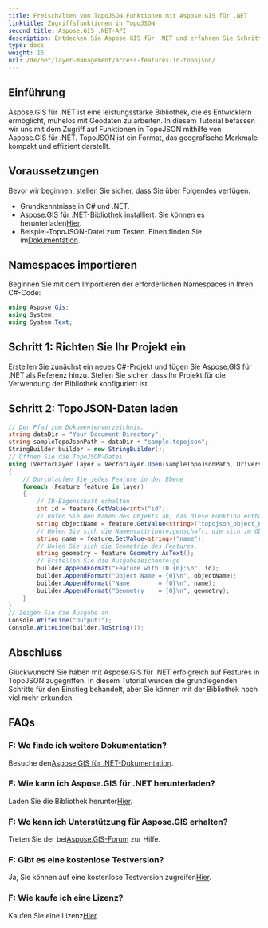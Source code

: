 ```yaml
---
title: Freischalten von TopoJSON-Funktionen mit Aspose.GIS für .NET
linktitle: Zugriffsfunktionen in TopoJSON
second_title: Aspose.GIS .NET-API
description: Entdecken Sie Aspose.GIS für .NET und erfahren Sie Schritt für Schritt, wie Sie auf TopoJSON-Funktionen zugreifen. Tauchen Sie ein in die Dokumentation und nutzen Sie mühelos Geodatenfunktionen.
type: docs
weight: 15
url: /de/net/layer-management/access-features-in-topojson/
---
```

## Einführung
Aspose.GIS für .NET ist eine leistungsstarke Bibliothek, die es Entwicklern ermöglicht, mühelos mit Geodaten zu arbeiten. In diesem Tutorial befassen wir uns mit dem Zugriff auf Funktionen in TopoJSON mithilfe von Aspose.GIS für .NET. TopoJSON ist ein Format, das geografische Merkmale kompakt und effizient darstellt.
## Voraussetzungen
Bevor wir beginnen, stellen Sie sicher, dass Sie über Folgendes verfügen:
- Grundkenntnisse in C# und .NET.
-  Aspose.GIS für .NET-Bibliothek installiert. Sie können es herunterladen[Hier](https://releases.aspose.com/gis/net/).
-  Beispiel-TopoJSON-Datei zum Testen. Einen finden Sie im[Dokumentation](https://reference.aspose.com/gis/net/).
## Namespaces importieren
Beginnen Sie mit dem Importieren der erforderlichen Namespaces in Ihren C#-Code:
```csharp
using Aspose.Gis;
using System;
using System.Text;
```
## Schritt 1: Richten Sie Ihr Projekt ein
Erstellen Sie zunächst ein neues C#-Projekt und fügen Sie Aspose.GIS für .NET als Referenz hinzu. Stellen Sie sicher, dass Ihr Projekt für die Verwendung der Bibliothek konfiguriert ist.
## Schritt 2: TopoJSON-Daten laden
```csharp
// Der Pfad zum Dokumentenverzeichnis.
string dataDir = "Your Document Directory";
string sampleTopoJsonPath = dataDir + "sample.topojson";
StringBuilder builder = new StringBuilder();
// Öffnen Sie die TopoJSON-Datei
using (VectorLayer layer = VectorLayer.Open(sampleTopoJsonPath, Drivers.TopoJson))
{
    // Durchlaufen Sie jedes Feature in der Ebene
    foreach (Feature feature in layer)
    {
        // ID-Eigenschaft erhalten
        int id = feature.GetValue<int>("id");
        // Rufen Sie den Namen des Objekts ab, das diese Funktion enthält
        string objectName = feature.GetValue<string>("topojson_object_name");
        // Holen Sie sich die Namensattributeigenschaft, die sich im Objekt „properties“ befindet
        string name = feature.GetValue<string>("name");
        // Holen Sie sich die Geometrie des Features.
        string geometry = feature.Geometry.AsText();
        // Erstellen Sie die Ausgabezeichenfolge
        builder.AppendFormat("Feature with ID {0}:\n", id);
        builder.AppendFormat("Object Name = {0}\n", objectName);
        builder.AppendFormat("Name        = {0}\n", name);
        builder.AppendFormat("Geometry    = {0}\n", geometry);
    }
}
// Zeigen Sie die Ausgabe an
Console.WriteLine("Output:");
Console.WriteLine(builder.ToString());
```
## Abschluss
Glückwunsch! Sie haben mit Aspose.GIS für .NET erfolgreich auf Features in TopoJSON zugegriffen. In diesem Tutorial wurden die grundlegenden Schritte für den Einstieg behandelt, aber Sie können mit der Bibliothek noch viel mehr erkunden.
## FAQs
### F: Wo finde ich weitere Dokumentation?
 Besuche den[Aspose.GIS für .NET-Dokumentation](https://reference.aspose.com/gis/net/).
### F: Wie kann ich Aspose.GIS für .NET herunterladen?
 Laden Sie die Bibliothek herunter[Hier](https://releases.aspose.com/gis/net/).
### F: Wo kann ich Unterstützung für Aspose.GIS erhalten?
 Treten Sie der bei[Aspose.GIS-Forum](https://forum.aspose.com/c/gis/33) zur Hilfe.
### F: Gibt es eine kostenlose Testversion?
Ja, Sie können auf eine kostenlose Testversion zugreifen[Hier](https://releases.aspose.com/).
### F: Wie kaufe ich eine Lizenz?
 Kaufen Sie eine Lizenz[Hier](https://purchase.aspose.com/buy).